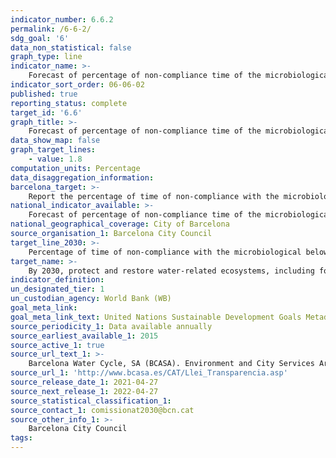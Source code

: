 ```yaml
---
indicator_number: 6.6.2
permalink: /6-6-2/
sdg_goal: '6'
data_non_statistical: false
graph_type: line
indicator_name: >-
    Forecast of percentage of non-compliance time of the microbiological quality of the water on the beaches of Barcelona during the bathing season
indicator_sort_order: 06-06-02
published: true
reporting_status: complete
target_id: '6.6'
graph_title: >-
    Forecast of percentage of non-compliance time of the microbiological quality of the water on the beaches of Barcelona during the bathing season
data_show_map: false
graph_target_lines:
    - value: 1.8 
computation_units: Percentage
data_disaggregation_information: 
barcelona_target: >-
    Report the percentage of time of non-compliance with the microbiological quality of the water on the beaches of Barcelona during the bathing season
national_indicator_available: >-
    Forecast of percentage of non-compliance time of the microbiological quality of the water on the beaches of Barcelona during the bathing season
national_geographical_coverage: City of Barcelona
source_organisation_1: Barcelona City Council
target_line_2030: >-
    Percentage of time of non-compliance with the microbiological below 1.8%
target_name: >-
    By 2030, protect and restore water-related ecosystems, including forests, mountains, wetlands, rivers, aquifers and lakes
indicator_definition:
un_designated_tier: 1
un_custodian_agency: World Bank (WB)
goal_meta_link: 
goal_meta_link_text: United Nations Sustainable Development Goals Metadata (pdf 894kB)
source_periodicity_1: Data available annually
source_earliest_available_1: 2015
source_active_1: true
source_url_text_1: >-
    Barcelona Water Cycle, SA (BCASA). Environment and City Services Area
source_url_1: 'http://www.bcasa.es/CAT/Llei_Transparencia.asp' 
source_release_date_1: 2021-04-27
source_next_release_1: 2022-04-27
source_statistical_classification_1: 
source_contact_1: comissionat2030@bcn.cat
source_other_info_1: >-
    Barcelona City Council
tags:
---
```

